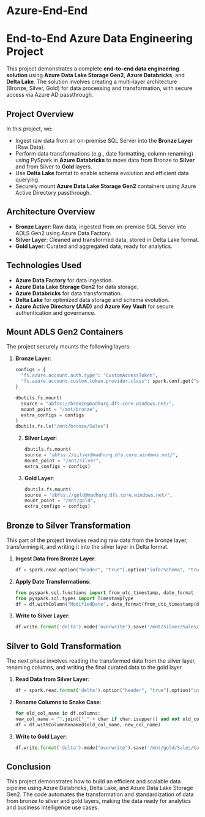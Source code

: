 # Azure-End-End

# End-to-End Azure Data Engineering Project

This project demonstrates a complete **end-to-end data engineering solution** using **Azure Data Lake Storage Gen2**, **Azure Databricks**, and **Delta Lake**. The solution involves creating a multi-layer architecture (Bronze, Silver, Gold) for data processing and transformation, with secure access via Azure AD passthrough.

## Project Overview

In this project, we:
- Ingest raw data from an on-premise SQL Server into the **Bronze Layer** (Raw Data).
- Perform data transformations (e.g., date formatting, column renaming) using PySpark in **Azure Databricks** to move data from Bronze to **Silver** and from Silver to **Gold** layers.
- Use **Delta Lake** format to enable schema evolution and efficient data querying.
- Securely mount **Azure Data Lake Storage Gen2** containers using Azure Active Directory passthrough.
  
## Architecture Overview

- **Bronze Layer**: Raw data, ingested from on-premise SQL Server into ADLS Gen2 using Azure Data Factory.
- **Silver Layer**: Cleaned and transformed data, stored in Delta Lake format.
- **Gold Layer**: Curated and aggregated data, ready for analytics.

## Technologies Used

- **Azure Data Factory** for data ingestion.
- **Azure Data Lake Storage Gen2** for data storage.
- **Azure Databricks** for data transformation.
- **Delta Lake** for optimized data storage and schema evolution.
- **Azure Active Directory (AAD)** and **Azure Key Vault** for secure authentication and governance.

## Mount ADLS Gen2 Containers

The project securely mounts the following layers:

1. **Bronze Layer**:
   ```python
   configs = {
     "fs.azure.account.auth.type": "CustomAccessToken",
     "fs.azure.account.custom.token.provider.class": spark.conf.get("spark.databricks.passthrough.adls.gen2.tokenProviderClassName")
   }

   dbutils.fs.mount(
     source = "abfss://bronze@madhurg.dfs.core.windows.net/",
     mount_point = "/mnt/bronze",
     extra_configs = configs
   )
   dbutils.fs.ls("/mnt/bronze/Sales")
   ```
   2. **Silver Layer**:
      ```python
      dbutils.fs.mount(
      source = "abfss://silver@madhurg.dfs.core.windows.net/",
      mount_point = "/mnt/silver",
      extra_configs = configs)

      ```
   4. **Gold Layer**:
      ```python
      dbutils.fs.mount(
      source = "abfss://gold@madhurg.dfs.core.windows.net/",
      mount_point = "/mnt/gold",
      extra_configs = configs)
      ```

  ## Bronze to Silver Transformation
  This part of the project involves reading raw data from the bronze layer, transforming it, and writing it into the silver layer in Delta format.

  1. **Ingest Data from Bronze Layer**:
     ```python
     df = spark.read.option("header", "true").option("inferSchema", "true").csv("/mnt/bronze/Sales/Customer/Customer.txt")
     ```
  2. **Apply Date Transformations**:
      ```python
      from pyspark.sql.functions import from_utc_timestamp, date_format
      from pyspark.sql.types import TimestampType
      df = df.withColumn("ModifiedDate", date_format(from_utc_timestamp(df["ModifiedDate"].cast(TimestampType()), "UTC"), "yyyy-MM-dd"))
      ```
  3. **Write to Silver Layer**:
     ```python
     df.write.format('delta').mode('overwrite').save('/mnt/silver/Sales/Customer/')
     ```
## Silver to Gold Transformation
The next phase involves reading the transformed data from the silver layer, renaming columns, and writing the final curated data to the gold layer.

1. **Read Data from Silver Layer**:
   ```python
   df = spark.read.format('delta').option("header", "true").option("inferSchema", "true").load("/mnt/silver/Sales/Customer/")
   ```
2. **Rename Columns to Snake Case**:
   ```python
   for old_col_name in df.columns:
   new_col_name = "".join(["_" + char if char.isupper() and not old_col_name[i-1].isupper() else char for i, char in enumerate(old_col_name)]).lstrip("_")
   df = df.withColumnRenamed(old_col_name, new_col_name)
   ```
3. **Write to Gold Layer**:
   ```python
   df.write.format('delta').mode("overwrite").save('/mnt/gold/Sales/Customer/')
   ```
   
## Conclusion
This project demonstrates how to build an efficient and scalable data pipeline using Azure Databricks, Delta Lake, and Azure Data Lake Storage Gen2. The code automates the transformation and standardization of data from bronze to silver and gold layers, making the data ready for analytics and business intelligence use cases.
